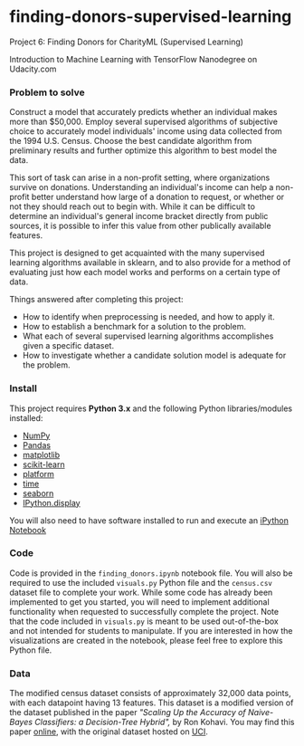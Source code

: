 # finding-donors-supervised-learning
Project 6: Finding Donors for CharityML (Supervised Learning)

Introduction to Machine Learning with TensorFlow Nanodegree on Udacity.com

### Problem to solve

Construct a model that accurately predicts whether an individual makes more than $50,000. Employ several supervised algorithms of subjective choice to accurately model individuals' income using data collected 
from the 1994 U.S. Census. Choose the best candidate algorithm from preliminary results and further optimize this algorithm 
to best model the data. 

This sort of task can arise in a non-profit setting, where organizations survive on donations. Understanding an individual's 
income can help a non-profit better understand how large of a donation to request, or whether or not they should reach out to 
begin with. While it can be difficult to determine an individual's general income bracket directly from public sources, 
it is possible to infer this value from other publically available features.

This project is designed to get acquainted with the many supervised learning algorithms available in sklearn, 
and to also provide for a method of evaluating just how each model works and performs on a certain type of data. 

Things answered after completing this project:

- How to identify when preprocessing is needed, and how to apply it.
- How to establish a benchmark for a solution to the problem.
- What each of several supervised learning algorithms accomplishes given a specific dataset.
- How to investigate whether a candidate solution model is adequate for the problem.

### Install

This project requires **Python 3.x** and the following Python libraries/modules installed:

- [NumPy](http://www.numpy.org/)
- [Pandas](http://pandas.pydata.org)
- [matplotlib](http://matplotlib.org/)
- [scikit-learn](http://scikit-learn.org/stable/)
- [platform](https://docs.python.org/2/library/platform.html)
- [time](https://docs.python.org/3/library/time.html)
- [seaborn](https://seaborn.pydata.org)
- [IPython.display](https://ipython.org/ipython-doc/3/api/generated/IPython.display.html)

You will also need to have software installed to run and execute an [iPython Notebook](http://ipython.org/notebook.html)

### Code

Code is provided in the `finding_donors.ipynb` notebook file. 
You will also be required to use the included `visuals.py` Python file and the `census.csv` dataset file to complete your work. While some code has already been implemented to get you started, you will need to implement additional functionality when requested to successfully complete the project. Note that the code included in `visuals.py` is meant to be used out-of-the-box and not intended for students to manipulate. 
If you are interested in how the visualizations are created in the notebook, please feel free to explore this Python file.

### Data

The modified census dataset consists of approximately 32,000 data points, with each datapoint having 13 features. 
This dataset is a modified version of the dataset published in the paper *"Scaling Up the Accuracy of Naive-Bayes Classifiers: a Decision-Tree Hybrid",* by Ron Kohavi. 
You may find this paper [online](https://www.aaai.org/Papers/KDD/1996/KDD96-033.pdf), with the original dataset hosted on [UCI](https://archive.ics.uci.edu/ml/datasets/Census+Income).
